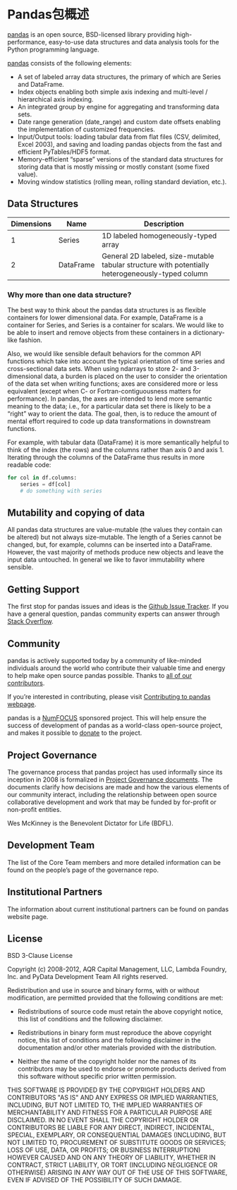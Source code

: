 # Pandas包概述

[pandas](http://pandas.pydata.org/pandas-docs/stable/index.html#module-pandas) is an open source, BSD-licensed library providing high-performance, easy-to-use data structures and data analysis tools for the Python programming language.

[pandas](http://pandas.pydata.org/pandas-docs/stable/index.html#module-pandas) consists of the following elements:

- A set of labeled array data structures, the primary of which are Series and DataFrame.
- Index objects enabling both simple axis indexing and multi-level / hierarchical axis indexing.
- An integrated group by engine for aggregating and transforming data sets.
- Date range generation (date_range) and custom date offsets enabling the implementation of customized frequencies.
- Input/Output tools: loading tabular data from flat files (CSV, delimited, Excel 2003), and saving and loading pandas objects from the fast and efficient PyTables/HDF5 format.
- Memory-efficient “sparse” versions of the standard data structures for storing data that is mostly missing or mostly constant (some fixed value).
- Moving window statistics (rolling mean, rolling standard deviation, etc.).

## Data Structures

Dimensions | Name | Description
---|---|---
1 | Series | 1D labeled homogeneously-typed array
2 | DataFrame | General 2D labeled, size-mutable tabular structure with potentially heterogeneously-typed column

### Why more than one data structure?

The best way to think about the pandas data structures is as flexible containers for lower dimensional data. For example, DataFrame is a container for Series, and Series is a container for scalars. We would like to be able to insert and remove objects from these containers in a dictionary-like fashion.

Also, we would like sensible default behaviors for the common API functions which take into account the typical orientation of time series and cross-sectional data sets. When using ndarrays to store 2- and 3-dimensional data, a burden is placed on the user to consider the orientation of the data set when writing functions; axes are considered more or less equivalent (except when C- or Fortran-contiguousness matters for performance). In pandas, the axes are intended to lend more semantic meaning to the data; i.e., for a particular data set there is likely to be a “right” way to orient the data. The goal, then, is to reduce the amount of mental effort required to code up data transformations in downstream functions.

For example, with tabular data (DataFrame) it is more semantically helpful to think of the index (the rows) and the columns rather than axis 0 and axis 1. Iterating through the columns of the DataFrame thus results in more readable code:

```python
for col in df.columns:
    series = df[col]
    # do something with series
```

## Mutability and copying of data

All pandas data structures are value-mutable (the values they contain can be altered) but not always size-mutable. The length of a Series cannot be changed, but, for example, columns can be inserted into a DataFrame. However, the vast majority of methods produce new objects and leave the input data untouched. In general we like to favor immutability where sensible.

## Getting Support

The first stop for pandas issues and ideas is the [Github Issue Tracker](https://github.com/pandas-dev/pandas/issues). If you have a general question, pandas community experts can answer through [Stack Overflow](http://stackoverflow.com/questions/tagged/pandas).

## Community

pandas is actively supported today by a community of like-minded individuals around the world who contribute their valuable time and energy to help make open source pandas possible. Thanks to [all of our contributors](https://github.com/pandas-dev/pandas/graphs/contributors).

If you’re interested in contributing, please visit [Contributing to pandas webpage](http://pandas.pydata.org/pandas-docs/stable/contributing.html).

pandas is a [NumFOCUS](https://www.numfocus.org/open-source-projects/) sponsored project. This will help ensure the success of development of pandas as a world-class open-source project, and makes it possible to [donate](https://pandas.pydata.org/donate.html) to the project.

## Project Governance

The governance process that pandas project has used informally since its inception in 2008 is formalized in [Project Governance documents](https://github.com/pandas-dev/pandas-governance). The documents clarify how decisions are made and how the various elements of our community interact, including the relationship between open source collaborative development and work that may be funded by for-profit or non-profit entities.

Wes McKinney is the Benevolent Dictator for Life (BDFL).

## Development Team

The list of the Core Team members and more detailed information can be found on the people’s page of the governance repo.

## Institutional Partners

The information about current institutional partners can be found on pandas website page.

## License

BSD 3-Clause License

Copyright (c) 2008-2012, AQR Capital Management, LLC, Lambda Foundry, Inc. and PyData Development Team
All rights reserved.

Redistribution and use in source and binary forms, with or without
modification, are permitted provided that the following conditions are met:

* Redistributions of source code must retain the above copyright notice, this
  list of conditions and the following disclaimer.

* Redistributions in binary form must reproduce the above copyright notice,
  this list of conditions and the following disclaimer in the documentation
  and/or other materials provided with the distribution.

* Neither the name of the copyright holder nor the names of its
  contributors may be used to endorse or promote products derived from
  this software without specific prior written permission.

THIS SOFTWARE IS PROVIDED BY THE COPYRIGHT HOLDERS AND CONTRIBUTORS "AS IS"
AND ANY EXPRESS OR IMPLIED WARRANTIES, INCLUDING, BUT NOT LIMITED TO, THE
IMPLIED WARRANTIES OF MERCHANTABILITY AND FITNESS FOR A PARTICULAR PURPOSE ARE
DISCLAIMED. IN NO EVENT SHALL THE COPYRIGHT HOLDER OR CONTRIBUTORS BE LIABLE
FOR ANY DIRECT, INDIRECT, INCIDENTAL, SPECIAL, EXEMPLARY, OR CONSEQUENTIAL
DAMAGES (INCLUDING, BUT NOT LIMITED TO, PROCUREMENT OF SUBSTITUTE GOODS OR
SERVICES; LOSS OF USE, DATA, OR PROFITS; OR BUSINESS INTERRUPTION) HOWEVER
CAUSED AND ON ANY THEORY OF LIABILITY, WHETHER IN CONTRACT, STRICT LIABILITY,
OR TORT (INCLUDING NEGLIGENCE OR OTHERWISE) ARISING IN ANY WAY OUT OF THE USE
OF THIS SOFTWARE, EVEN IF ADVISED OF THE POSSIBILITY OF SUCH DAMAGE.